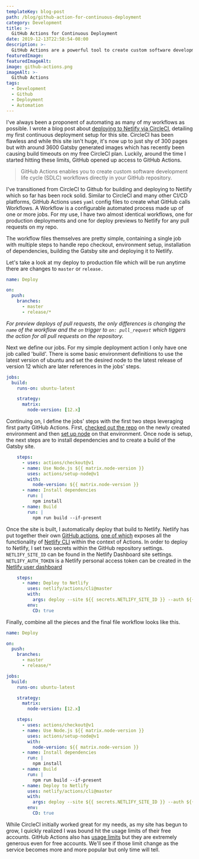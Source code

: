 ```yaml
---
templateKey: blog-post
path: /blog/github-action-for-continuous-deployment
category: Development
title: >-
  GitHub Actions for Continuous Deployment
date: 2019-12-13T22:58:54-08:00
description: >-
  GitHub Actions are a powerful tool to create custom software development life cycle workflows from directly in your GitHub repositories. I've moved from CircleCI for my continuous deployment needs and leveraged GitHub Actions as a seamless replacement for deploying directly to Netlify every time commits are made.
featuredImage:
featuredImageAlt:
image: github-actions.png
imageAlt: >-
  Github Actions
tags:
  - Development
  - Github
  - Deployment
  - Automation
---
```


I've always been a proponent of automating as many of my workflows as possible.  I wrote a blog post about [deploying to Netlify via CircleCI](/blog/deploying-to-netlify-via-circleci), detailing my first continuous deployment setup for this site.  CircleCI has been flawless and while this site isn't huge, it's now up to just shy of 300 pages but with around 3600 Gatsby generated images which has recently been causing build timeouts on my free CircleCI plan. Luckily, around the time I started hitting these limits, GitHub opened up access to GitHub Actions.  

> GitHub Actions enables you to create custom software development life cycle (SDLC) workflows directly in your GitHub repository.

I've transitioned from CircleCI to Github for building and deploying to Netlify which so far has been rock solid.  Similar to CircleCI and many other CI/CD platforms, GitHub Actions uses `yaml` config files to create what GitHub calls Workflows.  A Workflow is a configurable automated process made up of one or more jobs.  For my use, I have two almost identical workflows, one for production deployments and one for deploy previews to Netlify for any pull requests on my repo.

The workflow files themselves are pretty simple, containing a single job with multiple steps to handle repo checkout, environment setup, installation of dependencies, building the Gatsby site and deploying it to Netlify.

Let's take a look at my deploy to production file which will be run anytime there are changes to `master` or `release.`

```yaml
name: Deploy

on:
  push:
    branches:
      - master
      - release/*
```

_For preview deploys of pull requests, the only differences is changing the `name` of the workflow and the `on` trigger to `on: pull_request` which tiggers the action for all pull requests on the repository._

Next we define our jobs. For my simple deployment action I only have one job called 'build'. There is some basic environment definitions to use the latest version of ubuntu and set the desired node to the latest release of version 12 which are later references in the jobs' steps.

```yaml
jobs:
  build:
    runs-on: ubuntu-latest

    strategy:
      matrix:
        node-version: [12.x]
```

Continuing on, I define the jobs' steps with the first two steps leveraging first party GitHub Actions.  First, [checked out the repo](https://github.com/actions/checkout) on the newly created environment and then [set up node](https://github.com/actions/setup-node) on that environment.  Once node is setup, the next steps are to install dependencies and to create a build of the Gatsby site.

```yaml
    steps:
      - uses: actions/checkout@v1
      - name: Use Node.js ${{ matrix.node-version }}
        uses: actions/setup-node@v1
        with:
          node-version: ${{ matrix.node-version }}
      - name: Install dependencies
        run: |
          npm install
      - name: Build
        run: |
          npm run build --if-present
```

Once the site is built, I automatically deploy that build to Netlify.  Netlify has put together their own [GitHub actions](https://github.com/netlify/actions/), [one of which](https://github.com/netlify/actions/tree/master/cli) exposes all the functionality of [Netlify CLI](https://github.com/netlify/cli) within the context of Actions.  In order to deploy to Netlify, I set two secrets within the GitHub repository settings. `NETLIFY_SITE_ID` can be found in the Netlify Dashboard site settings. `NETLIFY_AUTH_TOKEN` is a Netlify personal access token can be created in the [Netlify user dashboard](https://app.netlify.com/user/applications?_ga=2.73550869.644955161.1576300599-5758415.1576300599#personal-access-tokens)

```yaml
    steps:
      - name: Deploy to Netlify
        uses: netlify/actions/cli@master
        with:
          args: deploy --site ${{ secrets.NETLIFY_SITE_ID }} --auth ${{ secrets.NETLIFY_AUTH_TOKEN }} --prod --dir=public
        env:
          CD: true
```

Finally, combine all the pieces and the final file workflow looks like this.

```yaml
name: Deploy

on:
  push:
    branches:
      - master
      - release/*

jobs:
  build:
    runs-on: ubuntu-latest

    strategy:
      matrix:
        node-version: [12.x]

    steps:
      - uses: actions/checkout@v1
      - name: Use Node.js ${{ matrix.node-version }}
        uses: actions/setup-node@v1
        with:
          node-version: ${{ matrix.node-version }}
      - name: Install dependencies
        run: |
          npm install
      - name: Build
        run: |
          npm run build --if-present
      - name: Deploy to Netlify
        uses: netlify/actions/cli@master
        with:
          args: deploy --site ${{ secrets.NETLIFY_SITE_ID }} --auth ${{ secrets.NETLIFY_AUTH_TOKEN }} --prod --dir=public
        env:
          CD: true
```

While CircleCI initially worked great for my needs, as my site has begun to grow, I quickly realized I was bound hit the usage limits of their free accounts. GitHub Actions also has [usage limits](https://help.github.com/en/actions/automating-your-workflow-with-github-actions/about-github-actions#usage-limits) but they are extremely generous even for free accounts.  We'll see if those limit change as the service becomes more and more popular but only time will tell.
